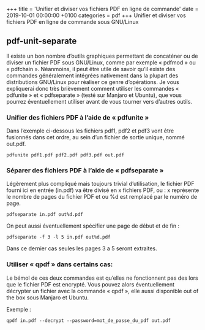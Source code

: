 +++
title = 'Unifier et diviser vos fichiers PDF en ligne de commande'
date = 2019-10-01 00:00:00 +0100
categories = pdf
+++
Unifier et diviser vos fichiers PDF en ligne de commande sous GNU/Linux

## pdf-unit-separate

Il existe un bon nombre d’outils graphiques permettant de concaténer ou de diviser un fichier PDF sous GNU/Linux, comme par exemple « pdfmod » ou « pdfchain ». Néanmoins, il peut être utile de savoir qu’il existe des commandes généralement intégrées nativement dans la plupart des distributions GNU/Linux pour réaliser ce genre d’opérations. Je vous expliquerai donc très brièvement comment utiliser les commandes « pdfunite » et « pdfseparate »  (testé sur Manjaro et Ubuntu), que vous pourrez éventuellement utiliser avant de vous tourner vers d’autres outils.

### Unifier des fichiers PDF à l’aide de « pdfunite » 

Dans l’exemple ci-dessous les fichiers pdf1, pdf2 et pdf3 vont être fusionnés dans cet ordre, au sein d’un fichier de sortie unique, nommé out.pdf.

	pdfunite pdf1.pdf pdf2.pdf pdf3.pdf out.pdf

### Séparer des fichiers PDF à l’aide de « pdfseparate » 

Légèrement plus compliqué mais toujours trivial d’utilisation, le fichier PDF fourni ici en entrée (in.pdf) va être divisé en x fichiers PDF,  ou : x représente le nombre de pages du fichier PDF et ou %d est remplacé par le numéro de page.

	pdfseparate in.pdf out%d.pdf

On peut aussi éventuellement spécifier une page de début et de fin :

	pdfseparate -f 3 -l 5 in.pdf out%d.pdf

Dans ce dernier cas seules les pages 3 a 5 seront extraites.

### Utiliser « qpdf » dans certains cas:  

Le bémol de ces deux commandes est qu’elles ne fonctionnent pas des lors que le fichier PDF est encrypté. Vous pouvez alors éventuellement décrypter un fichier avec la commande « qpdf », elle aussi disponible out of the box sous Manjaro et Ubuntu.

Exemple :

	qpdf in.pdf --decrypt --password=mot_de_passe_du_pdf out.pdf


